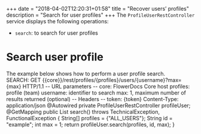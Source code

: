 +++
date = "2018-04-02T12:20:31+01:58"
title = "Recover users’ profiles"
description = "Search for user profiles"
+++
The `ProfileUserRestController` service displays the following operations:
* `search`: to search for user profiles
# Search user profile
The example below shows how to perform a user profile search.
<br/>
SEARCH:
GET {{core}}/rest/profiles/{profiles}/users/{username}?max={max} HTTP/1.1
-- URL parameters --
core: FlowerDocs Core host
profiles: profile (team)
username: identifier to search
max: 1, maximum number of results returned (optional) 
-- Headers --
token: {token}
Content-Type: application/json
@Autowired
private ProfileUserRestController profileUser;
@GetMapping
public List<User> search() throws TechnicalException, FunctionalException
{
	String[] profiles = {"ALL_USERS"};
	String id = "example";
	int max = 1;
	return profileUser.search(profiles, id, max);
}
